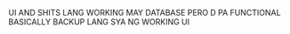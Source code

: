 UI AND SHITS LANG WORKING MAY DATABASE PERO D PA FUNCTIONAL BASICALLY BACKUP LANG SYA NG WORKING UI 
